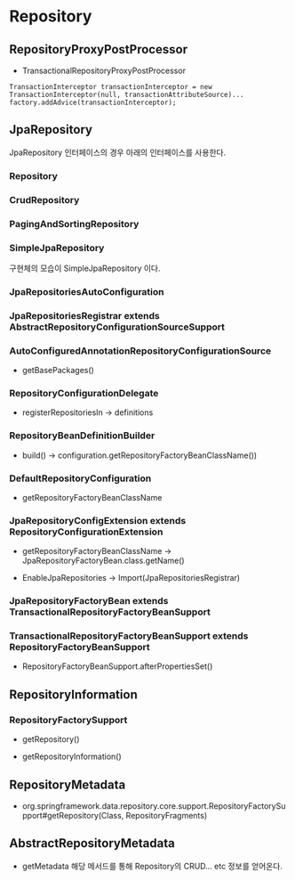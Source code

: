 # Repository

## RepositoryProxyPostProcessor

- TransactionalRepositoryProxyPostProcessor

~~~
TransactionInterceptor transactionInterceptor = new TransactionInterceptor(null, transactionAttributeSource)...
factory.addAdvice(transactionInterceptor);
~~~


## JpaRepository 

JpaRepository 인터페이스의 경우 아래의 인터페이스를 사용한다. 

### Repository 

### CrudRepository

### PagingAndSortingRepository

### SimpleJpaRepository

구현체의 모습이 SimpleJpaRepository 이다. 



### JpaRepositoriesAutoConfiguration

### JpaRepositoriesRegistrar extends AbstractRepositoryConfigurationSourceSupport

### AutoConfiguredAnnotationRepositoryConfigurationSource

- getBasePackages()

### RepositoryConfigurationDelegate

- registerRepositoriesIn -> definitions

### RepositoryBeanDefinitionBuilder

- build() -> configuration.getRepositoryFactoryBeanClassName())

### DefaultRepositoryConfiguration

- getRepositoryFactoryBeanClassName

### JpaRepositoryConfigExtension extends RepositoryConfigurationExtension

- getRepositoryFactoryBeanClassName -> JpaRepositoryFactoryBean.class.getName()

- EnableJpaRepositories -> Import(JpaRepositoriesRegistrar)

### JpaRepositoryFactoryBean extends TransactionalRepositoryFactoryBeanSupport

### TransactionalRepositoryFactoryBeanSupport extends RepositoryFactoryBeanSupport

- RepositoryFactoryBeanSupport.afterPropertiesSet()


## RepositoryInformation

### RepositoryFactorySupport

- getRepository()

- getRepositoryInformation()


## RepositoryMetadata

- org.springframework.data.repository.core.support.RepositoryFactorySupport#getRepository(Class, RepositoryFragments) 

## AbstractRepositoryMetadata

- getMetadata 해당 메서드를 통해 Repository의 CRUD... etc 정보를 얻어온다. 

 












